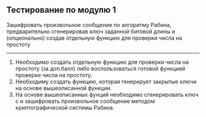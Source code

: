 **Тестирование по модулю 1**
---
Зашифровать произвольное сообщение по алгоритму Рабина, предварительно сгенерировав ключ заданной битовой 
длины и (опционально) создав отдельную функцию для проверки числа на простоту

---

1) Необходимо создать отдельную функцию для проверки числа на простоту (за доп.балл) либо воспользоваться
готовой функцией проверки числа на простоту.
2) Необходиму создать функцию, которая генерирует закрытые ключи на основе вышеописанной функции.
3) На основе вышеописанных фунций необходимо сгенерировать ключ c и зашифровать произвольное сообщение
методом криптографической системы Рабина.